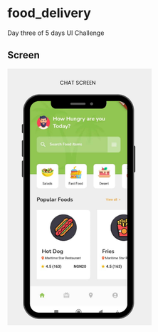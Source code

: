 # food_delivery

Day three of 5 days UI Challenge

## Screen
<img src="../readMe_screenshots/food.png" width="324" height="576">

